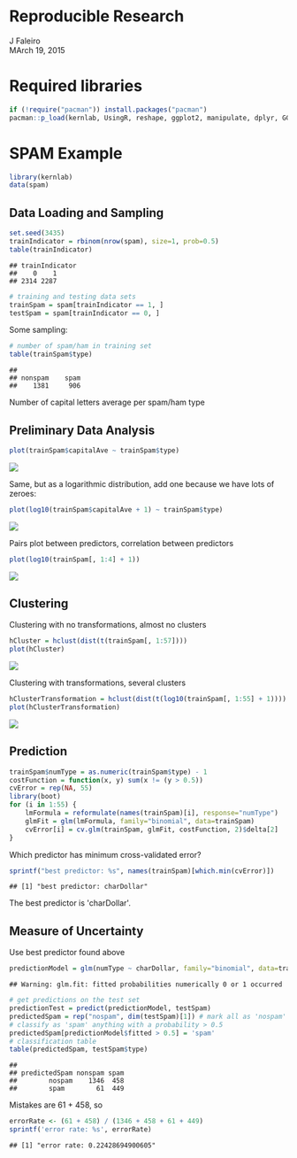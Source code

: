 # Reproducible Research
J Faleiro  
MArch 19, 2015  

# Required libraries


```r
if (!require("pacman")) install.packages("pacman")
pacman::p_load(kernlab, UsingR, reshape, ggplot2, manipulate, dplyr, GGally, stats, rgl, car)
```

# SPAM Example


```r
library(kernlab)
data(spam)
```

## Data Loading and Sampling


```r
set.seed(3435)
trainIndicator = rbinom(nrow(spam), size=1, prob=0.5)
table(trainIndicator)
```

```
## trainIndicator
##    0    1 
## 2314 2287
```

```r
# training and testing data sets
trainSpam = spam[trainIndicator == 1, ]
testSpam = spam[trainIndicator == 0, ]
```

Some sampling:


```r
# number of spam/ham in training set
table(trainSpam$type)
```

```
## 
## nonspam    spam 
##    1381     906
```

Number of capital letters average per spam/ham type

## Preliminary Data Analysis


```r
plot(trainSpam$capitalAve ~ trainSpam$type)
```

![](index_files/figure-html/unnamed-chunk-5-1.png)<!-- -->

Same, but as a logarithmic distribution, add one because we have lots of zeroes:


```r
plot(log10(trainSpam$capitalAve + 1) ~ trainSpam$type)
```

![](index_files/figure-html/unnamed-chunk-6-1.png)<!-- -->

Pairs plot between predictors, correlation between predictors


```r
plot(log10(trainSpam[, 1:4] + 1))
```

![](index_files/figure-html/unnamed-chunk-7-1.png)<!-- -->

## Clustering

Clustering with no transformations, almost no clusters


```r
hCluster = hclust(dist(t(trainSpam[, 1:57])))
plot(hCluster)
```

![](index_files/figure-html/unnamed-chunk-8-1.png)<!-- -->

Clustering with transformations, several clusters


```r
hClusterTransformation = hclust(dist(t(log10(trainSpam[, 1:55] + 1))))
plot(hClusterTransformation)
```

![](index_files/figure-html/unnamed-chunk-9-1.png)<!-- -->

## Prediction


```r
trainSpam$numType = as.numeric(trainSpam$type) - 1
costFunction = function(x, y) sum(x != (y > 0.5))
cvError = rep(NA, 55)
library(boot)
for (i in 1:55) {
    lmFormula = reformulate(names(trainSpam)[i], response="numType")
    glmFit = glm(lmFormula, family="binomial", data=trainSpam)
    cvError[i] = cv.glm(trainSpam, glmFit, costFunction, 2)$delta[2]
}
```

Which predictor has minimum cross-validated error?


```r
sprintf("best predictor: %s", names(trainSpam)[which.min(cvError)])
```

```
## [1] "best predictor: charDollar"
```

The best predictor is 'charDollar'.

## Measure of Uncertainty

Use best predictor found above


```r
predictionModel = glm(numType ~ charDollar, family="binomial", data=trainSpam)
```

```
## Warning: glm.fit: fitted probabilities numerically 0 or 1 occurred
```

```r
# get predictions on the test set
predictionTest = predict(predictionModel, testSpam)
predictedSpam = rep("nospam", dim(testSpam)[1]) # mark all as 'nospam' for now
# classify as 'spam' anything with a probability > 0.5
predictedSpam[predictionModel$fitted > 0.5] = 'spam'
# classification table
table(predictedSpam, testSpam$type)
```

```
##              
## predictedSpam nonspam spam
##        nospam    1346  458
##        spam        61  449
```

Mistakes are 61 + 458, so


```r
errorRate <- (61 + 458) / (1346 + 458 + 61 + 449)
sprintf('error rate: %s', errorRate)
```

```
## [1] "error rate: 0.22428694900605"
```

